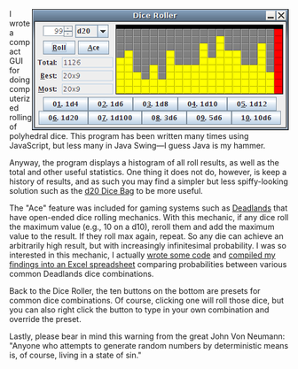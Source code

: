 <img align="right" src="screenshot.png">
I wrote a compact GUI for doing computerized rolling of polyhedral dice. This
program has been written many times using JavaScript, but less many in Java
Swing—I guess Java is my hammer.

Anyway, the program displays a histogram of all roll results, as well as the
total and other useful statistics. One thing it does not do, however, is keep a
history of results, and as such you may find a simpler but less spiffy-looking
solution such as the [d20 Dice Bag](http://www.d20srd.org/extras/d20dicebag/)
to be more useful.

The "Ace" feature was included for gaming systems such as
[Deadlands](https://en.wikipedia.org/wiki/Deadlands) that have open-ended dice
rolling mechanics. With this mechanic, if any dice roll the maximum value
(e.g., 10 on a d10), reroll them and add the maximum value to the result. If
they roll max again, repeat. So any die can achieve an arbitrarily high result,
but with increasingly infinitesimal probability. I was so interested in this
mechanic, I actually
[wrote some code](files/Deadlands.java) and
[compiled my findings into an Excel spreadsheet](files/Deadlands.xls)
comparing probabilities between various common Deadlands dice combinations.

Back to the Dice Roller, the ten buttons on the bottom are presets for common
dice combinations. Of course, clicking one will roll those dice, but you can
also right click the button to type in your own combination and override the
preset.

Lastly, please bear in mind this warning from the great John Von Neumann:
"Anyone who attempts to generate random numbers by deterministic means is, of
course, living in a state of sin."
